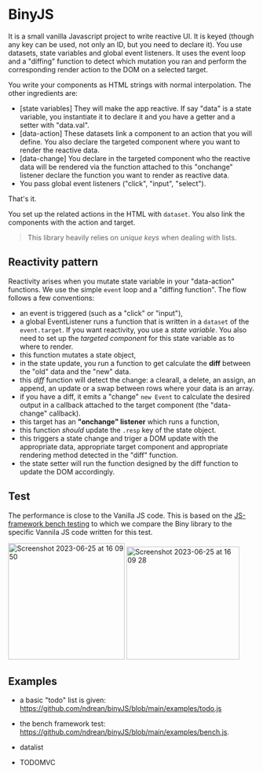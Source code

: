 # BinyJS

It is a small vanilla Javascript project to write reactive UI. It is keyed (though any key can be used, not only an ID, but you need to declare it). You use datasets, state variables and global event listeners. It uses the event loop and a "diffing" function to detect which mutation you ran and perform the corresponding render action to the DOM on a selected target.

You write your components as HTML strings with normal interpolation. The other ingredients are:

- [state variables] They will make the app reactive. If say "data" is a state variable, you instantiate it to declare it and you have a getter and a setter with "data.val".
- [data-action] These datasets link a component to an action that you will define. You also declare the targeted component where you want to render the reactive data.
- [data-change] You declare in the targeted component who the reactive data will be rendered via the function attached to this "onchange" listener declare the function you want to render as reactive data.
- You pass global event listeners ("click", "input", "select").

That's it.

You set up the related actions in the HTML with `dataset`. You also link the components with the action and target.

> This library heavily relies on _unique keys_ when dealing with lists.

## Reactivity pattern

Reactivity arises when you mutate state variable in your "data-action" functions. We use the simple `event` loop and a "diffing function". The flow follows a few conventions:

- an event is triggered (such as a "click" or "input"),
- a global EventListener runs a function that is written in a `dataset` of the `event.target`. If you want reactivity, you use a _state variable_. You also need to set up the _targeted component_ for this state variable as to where to render.
- this function mutates a state object,
- in the state update, you run a function to get calculate the **diff** between the "old" data and the "new" data.
- this _diff_ function will detect the change: a clearall, a delete, an assign, an append, an update or a swap between rows where your data is an array.
- if you have a diff, it emits a "change" `new Event` to calculate the desired output in a callback attached to the target component (the "data-change" callback).
- this target has an **"onchange" listener** which runs a function,
- this function _should_ update the `.resp` key of the state object.
- this triggers a state change and triger a DOM update with the appropriate data, appropriate target component and appropriate rendering method detected in the "diff" function.
- the state setter will run the function designed by the diff function to update the DOM accordingly.

## Test

The performance is close to the Vanilla JS code. This is based on the [JS-framework bench testing](https://github.com/krausest/js-framework-benchmark) to which we compare the Biny library to the specific Vannila JS code written for this test.

<img width="237" alt="Screenshot 2023-06-25 at 16 09 50" src="https://github.com/ndrean/binyJS/assets/6793008/7d944ccd-1437-49a9-9658-1b7648eb8de8">
<img width="230" alt="Screenshot 2023-06-25 at 16 09 28" src="https://github.com/ndrean/binyJS/assets/6793008/33da3253-eec2-4d33-a6d1-51fc5d74cec2">

## Examples

- a basic "todo" list is given: <https://github.com/ndrean/binyJS/blob/main/examples/todo.js>

- the bench framework test: <https://github.com/ndrean/binyJS/blob/main/examples/bench.js>.

- datalist
- TODOMVC
